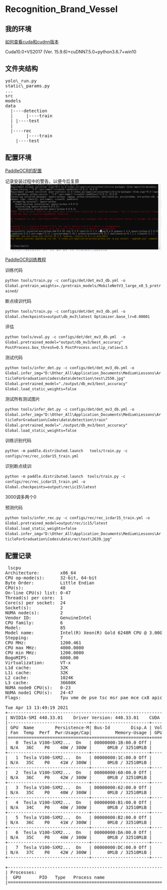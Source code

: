 # Recognition_Brand_Vessel

## 我的环境

[如何查看cuda和cudnn版本](http://pianshen.com/article/24552024218)

Cuda10.0+VS2017 (Ver. 15.9.6)+cuDNN7.5.0+python3.6.7+win10

## 文件夹结构
<pre>
yolo\_run.py 
static\_params.py
...
src
models
data
  |----detection
  |     |----train
  |	|----test
  |
  |----rec 
        |----train
	|----test
</pre>

## 配置环境
[PaddleOCR的配置](https://github.com/PaddlePaddle/PaddleOCR/blob/release/2.0/doc/doc_ch/whl.md)

记录安装过程中的警告，以便今后复原
![报错警告](md_pics/warning_pipinstall.png)

[PaddleOCR训练教程](https://github.com/PaddlePaddle/PaddleOCR/blob/release/2.0/doc/doc_ch/detection.md)

训练代码

`python tools/train.py -c configs/det/det_mv3_db.yml -o Global.pretrain_weights=./pretrain_models/MobileNetV3_large_x0_5_pretrained/`

断点续训代码

`python tools/train.py -c configs/det/det_mv3_db.yml -o Global.checkpoints=output\db_mv3\latest Optimizer.base_lr=0.00001`

评估

`python tools/eval.py -c configs/det/det_mv3_db.yml  -o Global.pretrained_model="output/db_mv3/best_accuracy" PostProcess.box_thresh=0.5 PostProcess.unclip_ratio=1.5`

测试代码

`python tools/infer_det.py -c configs/det/det_mv3_db.yml -o Global.infer_img="D:\Other_All\Application_Documents\Medium\Lessons\ArticleForGraduation\Codes\data\detection\test\2550.jpg" Global.pretrained_model="./output/db_mv3/best_accuracy" Global.load_static_weights=false`

测试所有测试图片

`python tools/infer_det.py -c configs/det/det_mv3_db.yml -o Global.infer_img="D:\Other_All\Application_Documents\Medium\Lessons\ArticleForGraduation\Codes\data\detection\train" Global.pretrained_model="./output/db_mv3/best_accuracy" Global.load_static_weights=false`

训练识别代码

`python -m paddle.distributed.launch   tools/train.py -c configs/rec/rec_icdar15_train.yml`

识别断点续训

`python -m paddle.distributed.launch  tools/train.py -c configs/rec/rec_icdar15_train.yml -o  Global.checkpoints=output\rec\ic15\latest`

3000调多两个0

预测代码

`python tools/infer_rec.py -c configs/rec/rec_icdar15_train.yml -o Global.pretrained_model=output/rec/ic15/latest Global.load_static_weights=false Global.infer_img="D:\Other_All\Application_Documents\Medium\Lessons\ArticleForGraduation\Codes\data\rec\test\2639.jpg"`

## 配置记录
<pre>
 lscpu 
Architecture:        x86_64
CPU op-mode(s):      32-bit, 64-bit
Byte Order:          Little Endian
CPU(s):              48
On-line CPU(s) list: 0-47
Thread(s) per core:  1
Core(s) per socket:  24
Socket(s):           2
NUMA node(s):        2
Vendor ID:           GenuineIntel
CPU family:          6
Model:               85
Model name:          Intel(R) Xeon(R) Gold 6248R CPU @ 3.00GHz
Stepping:            7
CPU MHz:             1200.461
CPU max MHz:         4000.0000
CPU min MHz:         1200.0000
BogoMIPS:            6000.00
Virtualization:      VT-x
L1d cache:           32K
L1i cache:           32K
L2 cache:            1024K
L3 cache:            36608K
NUMA node0 CPU(s):   0-23
NUMA node1 CPU(s):   24-47
Flags:               fpu vme de pse tsc msr pae mce cx8 apic sep mtrr pge mca cmov pat pse36 clflush dts acpi mmx fxsr sse sse2 ss ht tm pbe syscall nx pdpe1gb rdtscp lm constant_tsc art arch_perfmon pebs bts rep_good nopl xtopology nonstop_tsc cpuid aperfmperf pni pclmulqdq dtes64 ds_cpl vmx smx est tm2 ssse3 sdbg fma cx16 xtpr pdcm pcid dca sse4_1 sse4_2 x2apic movbe popcnt tsc_deadline_timer aes xsave avx f16c rdrand lahf_lm abm 3dnowprefetch cpuid_fault epb cat_l3 cdp_l3 invpcid_single intel_ppin ssbd mba ibrs ibpb stibp ibrs_enhanced tpr_shadow vnmi flexpriority ept vpid ept_ad fsgsbase tsc_adjust bmi1 avx2 smep bmi2 erms invpcid cqm mpx rdt_a avx512f avx512dq rdseed adx smap clflushopt clwb intel_pt avx512cd avx512bw avx512vl xsaveopt xsavec xgetbv1 xsaves cqm_llc cqm_occup_llc cqm_mbm_total cqm_mbm_local dtherm ida arat pln pts pku ospke avx512_vnni md_clear flush_l1d arch_capabilities

Tue Apr 13 13:49:19 2021       
+-----------------------------------------------------------------------------+
| NVIDIA-SMI 440.33.01    Driver Version: 440.33.01    CUDA Version: 10.2     |
|-------------------------------+----------------------+----------------------+
| GPU  Name        Persistence-M| Bus-Id        Disp.A | Volatile Uncorr. ECC |
| Fan  Temp  Perf  Pwr:Usage/Cap|         Memory-Usage | GPU-Util  Compute M. |
|===============================+======================+======================|
|   0  Tesla V100-SXM2...  On   | 00000000:1B:00.0 Off |                    0 |
| N/A   36C    P0    40W / 300W |      0MiB / 32510MiB |      0%      Default |
+-------------------------------+----------------------+----------------------+
|   1  Tesla V100-SXM2...  On   | 00000000:1C:00.0 Off |                    0 |
| N/A   35C    P0    41W / 300W |      0MiB / 32510MiB |      0%      Default |
+-------------------------------+----------------------+----------------------+
|   2  Tesla V100-SXM2...  On   | 00000000:60:00.0 Off |                    0 |
| N/A   36C    P0    42W / 300W |      0MiB / 32510MiB |      0%      Default |
+-------------------------------+----------------------+----------------------+
|   3  Tesla V100-SXM2...  On   | 00000000:62:00.0 Off |                    0 |
| N/A   35C    P0    40W / 300W |      0MiB / 32510MiB |      0%      Default |
+-------------------------------+----------------------+----------------------+
|   4  Tesla V100-SXM2...  On   | 00000000:B1:00.0 Off |                    0 |
| N/A   34C    P0    40W / 300W |      0MiB / 32510MiB |      0%      Default |
+-------------------------------+----------------------+----------------------+
|   5  Tesla V100-SXM2...  On   | 00000000:B2:00.0 Off |                    0 |
| N/A   36C    P0    41W / 300W |      0MiB / 32510MiB |      0%      Default |
+-------------------------------+----------------------+----------------------+
|   6  Tesla V100-SXM2...  On   | 00000000:DA:00.0 Off |                    0 |
| N/A   35C    P0    40W / 300W |      0MiB / 32510MiB |      0%      Default |
+-------------------------------+----------------------+----------------------+
|   7  Tesla V100-SXM2...  On   | 00000000:DC:00.0 Off |                    0 |
| N/A   37C    P0    42W / 300W |      0MiB / 32510MiB |      0%      Default |
+-------------------------------+----------------------+----------------------+
                                                                               
+-----------------------------------------------------------------------------+
| Processes:                                                       GPU Memory |
|  GPU       PID   Type   Process name                             Usage      |
|=============================================================================|
</pre>
